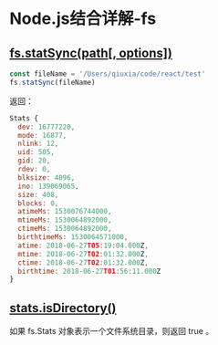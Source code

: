 # Node.js结合详解-fs

## [fs.statSync(path[, options])](http://nodejs.cn/api/fs.html#fs_fs_statsync_path_options)

```js
const fileName = '/Users/qiuxia/code/react/test'
fs.statSync(fileName)
```
返回：
```js
Stats {
  dev: 16777220,
  mode: 16877,
  nlink: 12,
  uid: 505,
  gid: 20,
  rdev: 0,
  blksize: 4096,
  ino: 139069065,
  size: 408,
  blocks: 0,
  atimeMs: 1530076744000,
  mtimeMs: 1530064892000,
  ctimeMs: 1530064892000,
  birthtimeMs: 1530064571000,
  atime: 2018-06-27T05:19:04.000Z,
  mtime: 2018-06-27T02:01:32.000Z,
  ctime: 2018-06-27T02:01:32.000Z,
  birthtime: 2018-06-27T01:56:11.000Z
}
```

## [stats.isDirectory()](http://nodejs.cn/api/fs.html#fs_stats_isdirectory)

如果 fs.Stats 对象表示一个文件系统目录，则返回 true 。

